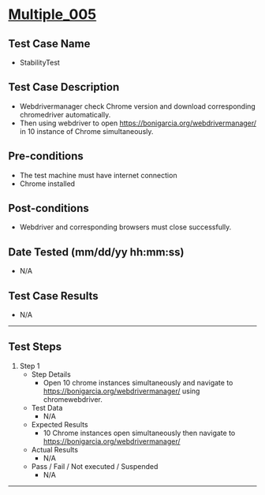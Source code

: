 # [Multiple_005](https://github.com/bonigarcia/webdrivermanager-examples/tree/master/src/test/java/io/github/bonigarcia/wdm/test/multiple/StabilityTest.java)
## Test Case Name
* StabilityTest
## Test Case Description
* Webdrivermanager check Chrome version and download corresponding chromedriver automatically.
* Then using webdriver to open https://bonigarcia.org/webdrivermanager/ in 10 instance of Chrome simultaneously.
## Pre-conditions
* The test machine must have internet connection
* Chrome installed
## Post-conditions
* Webdriver and corresponding browsers must close successfully.
## Date Tested (mm/dd/yy hh:mm:ss)
* N/A
## Test Case Results
* N/A
---
## Test Steps
1. Step 1
	* Step Details
		* Open 10 chrome instances simultaneously and navigate to https://bonigarcia.org/webdrivermanager/ using chromewebdriver.
	* Test Data
		* N/A
	* Expected Results
		* 10 Chrome instances open simultaneously then navigate to https://bonigarcia.org/webdrivermanager/
	* Actual Results
		* N/A
	* Pass / Fail / Not executed / Suspended
		* N/A
---

